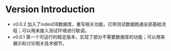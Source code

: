 # Version Introduction
 - v0.0.2 加入了indexDB数据库，重写相关功能，已带测试数据跑通全部基础流程；可以用来接入测试环境进行联调。
 - v0.0.1 第一个可运行的稳定版本，实现了部分不需要数据库的功能；可以用来展示和讨论相关技术细节。
